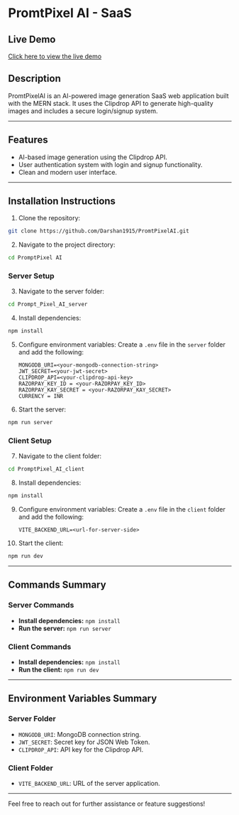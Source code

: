 # PromtPixel AI - SaaS

## Live Demo
[Click here to view the live demo](https://promptpixelai.vercel.app/) <!-- Replace # with the actual live demo link -->

## Description
PromtPixelAI is an AI-powered image generation SaaS web application built with the MERN stack. It uses the Clipdrop API to generate high-quality images and includes a secure login/signup system.

---

## Features
- AI-based image generation using the Clipdrop API.
- User authentication system with login and signup functionality.
- Clean and modern user interface.

---

## Installation Instructions

1. Clone the repository:
```bash
git clone https://github.com/Darshan1915/PromtPixelAI.git
```

2. Navigate to the project directory:
```bash
cd PromptPixel AI
```

### Server Setup

3. Navigate to the server folder:
```bash
cd Prompt_Pixel_AI_server
```

4. Install dependencies:
```bash
npm install
```

5. Configure environment variables:
   Create a `.env` file in the `server` folder and add the following:
   ```env
   MONGODB_URI=<your-mongodb-connection-string>
   JWT_SECRET=<your-jwt-secret>
   CLIPDROP_API=<your-clipdrop-api-key>
   RAZORPAY_KEY_ID = <your-RAZORPAY_KEY_ID>
   RAZORPAY_KAY_SECRET = <your-RAZORPAY_KAY_SECRET>
   CURRENCY = INR
   ```

6. Start the server:
```bash
npm run server
```

### Client Setup

7. Navigate to the client folder:
```bash
cd PromptPixel_AI_client
```

8. Install dependencies:
```bash
npm install
```

9. Configure environment variables:
   Create a `.env` file in the `client` folder and add the following:
   ```env
   VITE_BACKEND_URL=<url-for-server-side>
   ```

10. Start the client:
```bash
npm run dev
```

---

## Commands Summary

### Server Commands
- **Install dependencies:** `npm install`
- **Run the server:** `npm run server`

### Client Commands
- **Install dependencies:** `npm install`
- **Run the client:** `npm run dev`

---

## Environment Variables Summary

### Server Folder
- `MONGODB_URI`: MongoDB connection string.
- `JWT_SECRET`: Secret key for JSON Web Token.
- `CLIPDROP_API`: API key for the Clipdrop API.

### Client Folder
- `VITE_BACKEND_URL`: URL of the server application.

---

Feel free to reach out for further assistance or feature suggestions!

